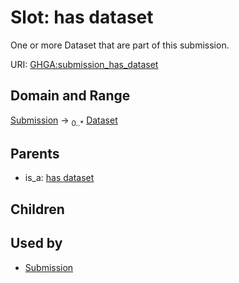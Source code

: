 
# Slot: has dataset


One or more Dataset that are part of this submission.

URI: [GHGA:submission_has_dataset](https://w3id.org/GHGA/submission_has_dataset)


## Domain and Range

[Submission](Submission.md) &#8594;  <sub>0..\*</sub> [Dataset](Dataset.md)

## Parents

 *  is_a: [has dataset](has_dataset.md)

## Children


## Used by

 * [Submission](Submission.md)
